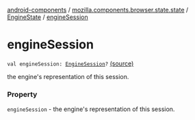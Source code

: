 [android-components](../../index.md) / [mozilla.components.browser.state.state](../index.md) / [EngineState](index.md) / [engineSession](./engine-session.md)

# engineSession

`val engineSession: `[`EngineSession`](../../mozilla.components.concept.engine/-engine-session/index.md)`?` [(source)](https://github.com/mozilla-mobile/android-components/blob/master/components/browser/state/src/main/java/mozilla/components/browser/state/state/EngineState.kt#L22)

the engine's representation of this session.

### Property

`engineSession` - the engine's representation of this session.